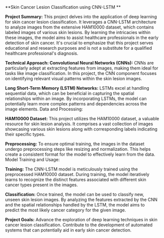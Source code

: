 **Skin Cancer Lesion Classification using CNN-LSTM **

**Project Summary:**
This project delves into the application of deep learning for skin cancer lesion classification. It leverages a CNN-LSTM architecture to analyze images from the extensive HAM10000 dataset, which contains labeled images of various skin lesions. By learning the intricacies within these images, the model aims to assist healthcare professionals in the early detection of skin cancer. It's crucial to emphasize that this project serves educational and research purposes and is not a substitute for a qualified healthcare professional's diagnosis.

**Technical Approach:
Convolutional Neural Networks (CNNs):**
CNNs are particularly adept at extracting features from images, making them ideal for tasks like image classification.
In this project, the CNN component focuses on identifying relevant visual patterns within the skin lesion images.

**Long Short-Term Memory (LSTM) Networks:**
LSTMs excel at handling sequential data, which can be beneficial in capturing the spatial relationships within an image.
By incorporating LSTMs, the model can potentially learn more complex patterns and dependencies across the image elements.
Data and Processing:

**HAM10000 Dataset:**
This project utilizes the HAM10000 dataset, a valuable resource for skin lesion analysis.
It comprises a vast collection of images showcasing various skin lesions along with corresponding labels indicating their specific types.

**Preprocessing:**
To ensure optimal training, the images in the dataset undergo preprocessing steps like resizing and normalization.
This helps create a consistent format for the model to effectively learn from the data.
Model Training and Usage:

**Training:**
The CNN-LSTM model is meticulously trained using the preprocessed HAM10000 dataset.
During training, the model iteratively learns to recognize the distinct features associated with different skin cancer types present in the images.

**Classification:**
Once trained, the model can be used to classify new, unseen skin lesion images.
By analyzing the features extracted by the CNN and the spatial relationships handled by the LSTM, the model aims to predict the most likely cancer category for the given image.

**Project Goals:**
Advance the exploration of deep learning techniques in skin cancer lesion classification.
Contribute to the development of automated systems that can potentially aid in early skin cancer detection.
